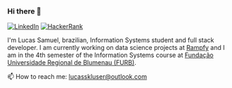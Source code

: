 ### Hi there 👋
[![LinkedIn](https://img.shields.io/badge/LinkedIn-lucasskluser-blue?logo=linkedin)](https://www.linkedin.com/in/lucasskluser)
[![HackerRank](https://img.shields.io/badge/HackerRank-lucasskluser-green?logo=hackerrank)](https://www.hackerrank.com/lucasskluser)

I'm Lucas Samuel, brazilian, Information Systems student and full stack developer. I am currently working on data science projects at [Rampfy](https://www.rampfy.com) and I am in the 4th semester of the Information Systems course at [Fundação Universidade Regional de Blumenau (FURB)](https://www.furb.br).

📫 How to reach me: [lucasskluser@outlook.com](mailto:lucasskluser@outlook.com)
